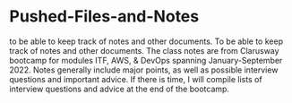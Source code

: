 # Pushed-Files-and-Notes
to be able to keep track of notes and other documents.
To be able to keep track of notes and other documents.  The class notes are from Clarusway bootcamp for modules ITF, AWS, & DevOps spanning January-September 2022.  Notes generally include major points, as well as possible interview questions and important advice.  If there is time, I will compile lists of interview questions and advice at the end of the bootcamp.